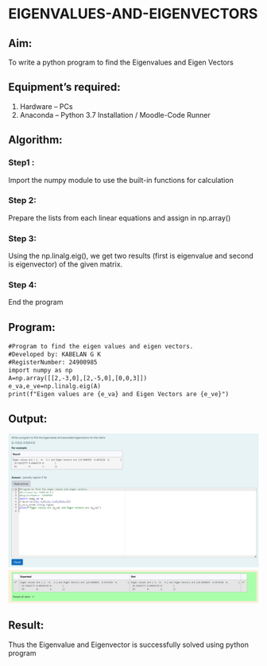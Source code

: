 # EIGENVALUES-AND-EIGENVECTORS
## Aim:
To write a python program to find the Eigenvalues and Eigen Vectors
## Equipment’s required:
1. 	Hardware – PCs
2. 	Anaconda – Python 3.7 Installation / Moodle-Code Runner
## Algorithm:
### Step1 : 
Import the numpy module to use the built-in functions for calculation
### Step 2: 
Prepare the lists from each linear equations and assign in np.array()

### Step 3: 
Using the np.linalg.eig(),  we get two results (first is eigenvalue and second is eigenvector) of the given matrix.
### Step 4: 
End the program

## Program:

    #Program to find the eigen values and eigen vectors.
    #Developed by: KABELAN G K
    #RegisterNumber: 24900985
    import numpy as np
    A=np.array([[2,-3,0],[2,-5,0],[0,0,3]])
    e_va,e_ve=np.linalg.eig(A)
    print(f"Eigen values are {e_va} and Eigen Vectors are {e_ve}")


## Output:
![alt text](image.png)
## Result:
Thus the Eigenvalue and Eigenvector is successfully solved using python program
